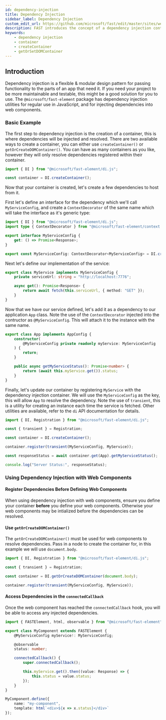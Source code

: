```yaml
---
id: dependency-injection
title: Dependency Injection
sidebar_label: Dependency Injection
custom_edit_url: https://github.com/microsoft/fast/edit/master/sites/website/src/docs/apps-and-experiences/dependency-injection.md
description: FAST introduces the concept of a dependency injection container.
keywords:
    - dependency injection
    - container
    - createContainer
    - getOrSetDOMContainer
---
```


## Introduction

Dependency injection is a flexible & modular design pattern for passing functionality to the parts of an app that need it. If you need your project to be more maintainable and testable, this might be a good solution for you to use. The `@microsoft/fast-element` package has dependency injection utilities for regular use in JavaScript, and for injecting dependencies into web components.

### Basic Example

The first step to dependency injection is the creation of a container, this is where dependencies will be injected and resolved. There are two available ways to create a container, you can either use `createContainer()` or `getOrCreateDOMContainer()`. You can have as many containers as you like, however they will only resolve dependencies registered within their container.

```ts
import { DI } from "@microsoft/fast-element/di.js";

const container = DI.createContainer();
```

Now that your container is created, let's create a few dependencies to host from it.

First let's define an interface for the dependency which we'll call `MyServiceConfig`, and create a `ContextDecorator` of the same name which will take the interface as it's generic type:

```ts
import { DI } from "@microsoft/fast-element/di.js";
import type { ContextDecorator } from "@microsoft/fast-element/context.js";

export interface MyServiceConfig {
    get: () => Promise<Response>;
}

export const MyServiceConfig: ContextDecorator<MyServiceConfig> = DI.createContext();
```

Next let's define our implementation of the service:

```ts
export class MyService implements MyServiceConfig {
    private serviceUrl: string = "http://localhost:7776";

    async get(): Promise<Response> {
        return await fetch(this.serviceUrl, { method: "GET" });
    }
}
```

Now that we have our service defined, let's add it as a dependency to our application `App` class. Note the use of the `ContextDecorator` injected into the contructor as `@MyServiceConfig`. This will attach it to the instance with the same name.

```ts
export class App implements AppConfig {
    constructor(
        @MyServiceConfig private readonly myService: MyServiceConfig
    ) {
        return;
    }

    public async getMyServiceStatus(): Promise<number> {
        return (await this.myService.get()).status;
    }
}
```

Finally, let's update our container by registering `MyService` with the dependency injection container. We will use the `MyServiceConfig` as the key, this will allow `App` to resolve the dependency. Note the use of `transient`, this is a utility for creating an instance each time the service is fetched. Other utilities are available, refer to the `di` API documentation for details.

```ts
import { DI, Registration } from "@microsoft/fast-element/di.js";

const { transient } = Registration;

const container = DI.createContainer();

container.register(transient(MyServiceConfig, MyService));

const responseStatus = await container.get(App).getMyServiceStatus();

console.log("Server Status:", responseStatus);
```

### Using Dependency Injection with Web Components

#### Register Dependencies Before Defining Web Components

When using dependency injection with web components, ensure you define your container **before** you define your web components. Otherwise your web components may be intialized before the dependencies can be resolved.

#### Use `getOrCreateDOMContainer()`

The `getOrCreateDOMContainer()` must be used for web components to resolve dependencies. Pass in a node to create the container for, in this example we will use `document.body`.

```ts
import { DI, Registration } from "@microsoft/fast-element/di.js";

const { transient } = Registration;

const container = DI.getOrCreateDOMContainer(document.body);

container.register(transient(MyServiceConfig, MyService));
```

#### Access Dependencies in the `connectedCallback`

Once the web component has reached the `connectedCallback` hook, you will be able to access any injected dependencies.

```ts
import { FASTElement, html, observable } from "@microsoft/fast-element";

export class MyComponent extends FASTElement {
    @MyServiceConfig myService!: MyServiceConfig;

    @observable
    status: number;

    connectedCallback() {
        super.connectedCallback();

        this.myService.get().then((value: Response) => {
            this.status = value.status;
        });
    }
}

MyComponent.define({
    name: "my-component",
    template: html`<div>${x => x.status}</div>`
});
```